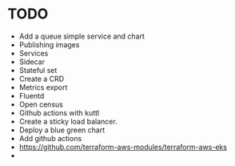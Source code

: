 # TODO

* Add a queue simple service and chart
* Publishing images
* Services
* Sidecar
* Stateful set
* Create a CRD
* Metrics export
* Fluentd
* Open census
* Github actions with kuttl
* Create a sticky load balancer.  
* Deploy a blue green chart
* Add github actions
* https://github.com/terraform-aws-modules/terraform-aws-eks
* 